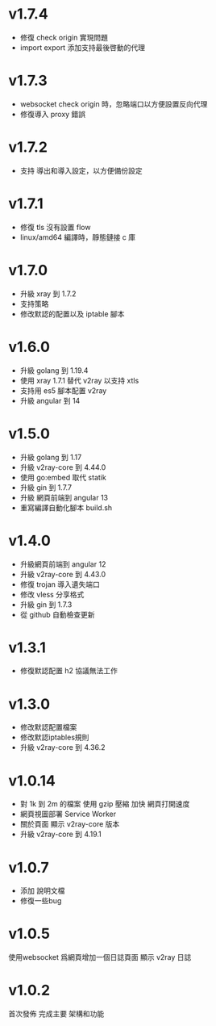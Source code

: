 # v1.7.4
* 修復 check origin 實現問題
* import export 添加支持最後啓動的代理

# v1.7.3
* websocket check origin 時，忽略端口以方便設置反向代理
* 修復導入 proxy 錯誤

# v1.7.2
* 支持 導出和導入設定，以方便備份設定

# v1.7.1
* 修復 tls 沒有設置 flow
* linux/amd64 編譯時，靜態鏈接 c 庫

# v1.7.0
* 升級 xray 到 1.7.2
* 支持策略
* 修改默認的配置以及 iptable 腳本

# v1.6.0
* 升級 golang 到 1.19.4
* 使用 xray 1.7.1 替代 v2ray 以支持 xtls
* 支持用 es5 腳本配置 v2ray
* 升級 angular 到 14


# v1.5.0

* 升級 golang 到 1.17
* 升級 v2ray-core 到 4.44.0
* 使用 go:embed 取代 statik
* 升級 gin 到 1.7.7
* 升級 網頁前端到 angular 13
* 重寫編譯自動化腳本 build.sh

# v1.4.0
* 升級網頁前端到 angular 12
* 升級 v2ray-core 到 4.43.0
* 修復 trojan 導入遺失端口
* 修改 vless 分享格式
* 升級 gin 到 1.7.3
* 從 github 自動檢查更新

# v1.3.1
* 修復默認配置 h2 協議無法工作

# v1.3.0
* 修改默認配置檔案
* 修改默認iptables規則
* 升級 v2ray-core 到 4.36.2

# v1.0.14
* 對 1k 到 2m 的檔案 使用 gzip 壓縮 加快 網頁打開速度
* 網頁視圖部署 Service Worker
* 關於頁面 顯示 v2ray-core 版本
* 升級 v2ray-core 到 4.19.1

# v1.0.7
* 添加 說明文檔
* 修復一些bug

# v1.0.5 

使用websocket 爲網頁增加一個日誌頁面 顯示 v2ray 日誌

# v1.0.2

首次發佈 完成主要 架構和功能